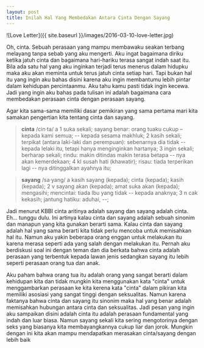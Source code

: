 ```yaml
---
layout: post
title: Inilah Hal Yang Membedakan Antara Cinta Dengan Sayang
---
```

![Love Letter]({{ site.baseurl }}/images/2016-03-10-love-letter.jpg)

Oh, cinta. Sebuah perasaan yang mampu membawaku seakan terbang melayang tanpa
sebab yang aku mengerti. Aku ingat bagaimana diriku ketika jatuh cinta dan
bagaimana hari-hariku terasa sangat indah saat itu. Bila ada satu hal yang aku
inginkan terjadi terus menerus dalam hidupku maka aku akan meminta untuk terus
jatuh cinta setiap hari. Tapi bukan hal itu yang ingin aku bahas disini karena
aku ingin membantumu lebih pintar dalam kehidupan percintaanmu. Aku tahu kamu
pasti tidak ingin kecewa. Jadi yang ingin aku bahas pada tulisan ini adalah
bagaimana cara membedakan perasaan cinta dengan perasaan sayang.
<!--more-->

Agar kita sama-sama memiliki dasar pemikiran yang sama pertama mari kita samakan
pengertian kita tentang cinta dan sayang.

> **cinta** /cin·ta/ a 1 suka sekali; sayang benar: orang tuaku cukup – kepada kami
semua; -- kepada sesama makhluk; 2 kasih sekali; terpikat (antara laki-laki
dan perempuan): sebenarnya dia tidak -- kepada lelaki itu, tetapi hanya
menginginkan hartanya; 3 ingin sekali; berharap sekali; rindu: makin
ditindas makin terasa betapa -- nya akan kemerdekaan; 4 kl susah hati
(khawatir); risau: tiada terperikan lagi -- nya ditinggalkan ayahnya itu;

> **sayang** /sa·yang/ a kasih sayang (kepada); cinta (kepada); kasih (kepada); 2
v sayang akan (kepada); amat suka akan (kepada); mengasihi; mencintai: tiada
Ibu yang tidak -- kepada anaknya; 3 n cak kekasih; jantung hatiku: aduhai,
--;

Jadi menurut KBBI cinta aritinya adalah sayang dan sayang adalah cinta. Eh...
tunggu dulu. Ini artinya kalau cinta dan sayang adalah sebuah sinonim dan
manapun yang kita gunakan berarti sama. Kalau cinta dan sayang adalah hal yang
sama berarti kita tidak perlu mencoba untuk memisahkan hal itu. Namun aku yakin
beberapa orang enggan untuk melakukan itu karena merasa seperti ada yang salah
dengan melakukan itu. Pernah aku berdiskusi soal ini dengan teman dan dia
berkata bahwa cinta adalah perasaan yang terbentuk kepada lawan jenis sedangkan
sayang itu lebih seperti perasaan orang tua dan anak.

Aku paham bahwa orang tua itu adalah orang yang sangat berarti dalam kehidupan
kita dan tidak mungkin kita menggunakan kata "cinta" untuk menggambarkan
perasaan ke kita kerena kata "cinta" dalam pikiran kita memiliki asosiasi yang
sangat tinggi dengan seksualitas. Namun karena faktanya bahwa cinta dan sayang
itu sinonim maka hal yang benar adalah memisahkan hubungan antara cinta dan
seksualitas. Jadi pesan yang ingin aku sampaikan disini adalah cinta itu adalah
perasaan fundamental yang indah dan luar biasa. Namun sayang sekali kita sering
mengotorinya dengan seks yang biasanya kita membayangkannya cukup liar dan
jorok. Mungkin dengan ini kita akan mampu mendapatkan merasakan cinta/sayang
dengan lebih baik
